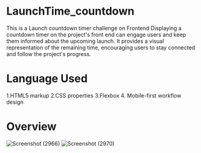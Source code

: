 # LaunchTime_countdown

This is a Launch countdown timer challenge on Frontend 
Displaying a countdown timer on the project's front end can engage users and keep them informed about the upcoming launch. It provides a visual representation of the remaining time, encouraging users to stay connected and follow the project's progress.

# Language Used

1.HTML5 markup
2.CSS properties
3.Flexbox
4. Mobile-first workflow design

# Overview
![Screenshot (2966)](https://github.com/alisha140202/frontend_project/assets/102052712/77d794b0-6960-4945-88c2-84a3fa1f7e90)
![Screenshot (2970)](https://github.com/alisha140202/frontend_project/assets/102052712/f126bc51-7486-464a-984f-a0183f285eab)
